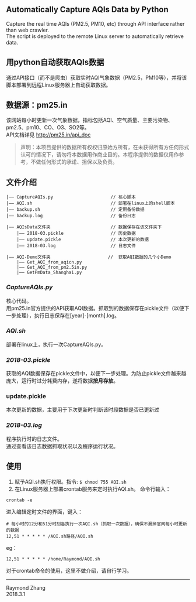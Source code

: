 ## Automatically Capture AQIs Data by Python
Capture the real time AQIs (PM2.5, PM10, etc) through API interface rather than web crawler.  
The script is deployed to the remote Linux server to automatically retrieve data.

## 用python自动获取AQIs数据
通过API接口（而不是爬虫）获取实时AQI气象数据（PM2.5，PM10等），并将该脚本部署到远程Linux服务器上自动获取数据。

## 数据源：pm25.in
该网站每小时更新一次气象数据，指标包括AQI、空气质量、主要污染物、pm2.5、pm10、CO、O3、SO2等。   
API文档详见 http://pm25.in/api_doc
> 声明：本项目提供的数据所有权权归原始方所有，在未获得所有方任何形式认可的情况下，请勿将本数据用作商业目的。本程序提供的数据仅用作参考，不做任何形式的承诺、担保以及负责。

## 文件介绍
``` 
|—— CaptureAQIs.py                      // 核心脚本
|—— AQI.sh                              // 部署在linux上的shell脚本
|—— backup.sh                           // 定期备份数据
|—— backup.log                          // 备份日志

|—— AQIsData文件夹                       // 数据保存在该文件夹下
    |—— 2018-03.pickle                  // 历史数据
    |—— update.pickle                   // 本次更新的数据
    |—— 2018-03.log                     // 日志文件
    
|—— AQI-Demo文件夹                      //  获取AQI数据的几个小Demo
    |—— Get_AQI_from_aqicn.py
    |—— Get_AQI_from_pm2.5in.py
    |—— GetPmData_Shanghai.py
```
### *CaptureAQIs.py* 
核心代码。   
用pm25.in官方提供的API获取AQI数据。抓取到的数据保存在pickle文件（以便下一步处理），执行日志保存在[year]-[month].log。
### *AQI.sh*          
部署在linux上，执行一次CaptureAQIs.py。
### *2018-03.pickle*
获取的AQI数据保存在pickle文件中，以便下一步处理。为防止pickle文件越来越庞大，运行时过分耗费内存，遂将数据**按月存放**。
### update.pickle
本次更新的数据，主要用于下次更新时判断该时段数据是否已更新过
### *2018-03.log*
程序执行时的日志文件。   
通过查看该日志数据抓取状况以及程序运行状况。


## 使用   
1. 赋予AQI.sh执行权限。指令:
```$ chmod 755 AQI.sh```
2. 在Linux服务器上部署crontab服务来定时执行AQI.sh。 
命令行输入：
```
crontab -e
```
进入编辑定时文件的界面，键入：   
```
# 每小时的12分和51分时刻各执行一次AQI.sh（抓取一次数据），确保不漏掉官网每小时更新的数据
12,51 * * * * * /AQI.sh路径/AQI.sh  
```
eg：
```
12,51 * * * * * /home/Raymond/AQI.sh  
```
对于crontab命令的使用，这里不做介绍，请自行学习。

----

Raymond Zhang   
2018.3.1
